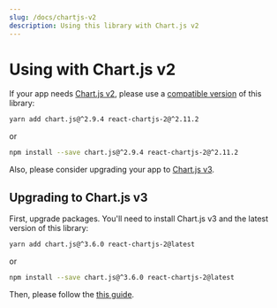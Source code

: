 ```yaml
---
slug: /docs/chartjs-v2
description: Using this library with Chart.js v2
---
```


# Using with Chart.js v2

If your app needs [Chart.js v2](https://www.chartjs.org/docs/2.9.4/), please use a [compatible version](https://www.npmjs.com/package/react-chartjs-2/v/2.11.2) of this library:

```bash
yarn add chart.js@^2.9.4 react-chartjs-2@^2.11.2
```

or

```bash
npm install --save chart.js@^2.9.4 react-chartjs-2@^2.11.2
```

Also, please consider upgrading your app to [Chart.js v3](/docs/chartjs-v3).

## Upgrading to Chart.js v3

First, upgrade packages. You'll need to install Chart.js v3 and the latest version of this library:

```bash
yarn add chart.js@^3.6.0 react-chartjs-2@latest
```

or

```bash
npm install --save chart.js@^3.6.0 react-chartjs-2@latest
```

Then, please follow the [this guide](/docs/migration-to-v4).